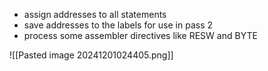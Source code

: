- assign addresses to all statements
- save addresses to the labels for use in pass 2
- process some assembler directives like RESW and BYTE

![[Pasted image 20241201024405.png]]
